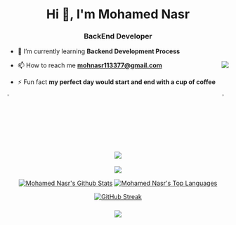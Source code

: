 <h1 align="center">Hi 👋, I'm Mohamed Nasr</h1>
<h3 align="center">BackEnd Developer </h3>

- 🌱 I’m currently learning **Backend Development Process**

- 📫 How to reach me **mohnasr113377@gmail.com**     <img align="right" src="https://komarev.com/ghpvc/?username=mohnasr137&style=for-the-badge">

- ⚡ Fun fact **my perfect day would start and end with a cup of coffee**

 <img src="https://media2.giphy.com/media/QssGEmpkyEOhBCb7e1/giphy.gif?cid=ecf05e47a0n3gi1bfqntqmob8g9aid1oyj2wr3ds3mg700bl&rid=giphy.gif" width ="3%"> <img align="right" src="https://media2.giphy.com/media/QssGEmpkyEOhBCb7e1/giphy.gif?cid=ecf05e47a0n3gi1bfqntqmob8g9aid1oyj2wr3ds3mg700bl&rid=giphy.gif" width ="3%">
<div align="center">
    <img src="https://skillicons.dev/icons?i=c,rust,cpp,clion,figma,html,css,javascript,ts,npm,nodejs,express,nestjs,postgres,mongodb,redis,vscode,postman,graphql,git,github,heroku,netlify,react,threejs,python,anaconda,tensorflow,flask,stackoverflow" />
</div>
<br>

<div align="center">
    <img src="https://user-images.githubusercontent.com/73097560/115834477-dbab4500-a447-11eb-908a-139a6edaec5c.gif" />
</div>

<p align="center">
<a href="https://github.com/mohnasr137/github-readme-stats"><img alt="Mohamed Nasr's Github Stats" src="https://github-readme-stats.vercel.app/api?username=mohnasr137&show_icons=true&count_private=true&theme=react&hide_border=true&bg_color=0D1117" /></a>
<a href="https://github.com/mohnasr137/github-readme-stats"><img alt="Mohamed Nasr's Top Languages" src="https://github-readme-stats.vercel.app/api/top-langs/?username=mohnasr137&langs_count=8&count_private=true&layout=compact&theme=react&hide_border=true&bg_color=0D1117" /></a>
</p>

<p align="center">
<a href="https://git.io/streak-stats"><img src="https://github-readme-streak-stats.herokuapp.com?user=mohnasr137&theme=shadow-blue" alt="GitHub Streak" /></a>
</p>

<h3 align="center">
 <img src="https://readme-typing-svg.herokuapp.com/?font=Righteous&size=25&center=true&vCenter=true&width=500&height=70&duration=4000&lines=+Unlock+the+secrets+of+my+code+vault+🗝️+💻;+Dive+in+and+explore+🌊;Thanks+for+visiting!+❤️">
</h3>
